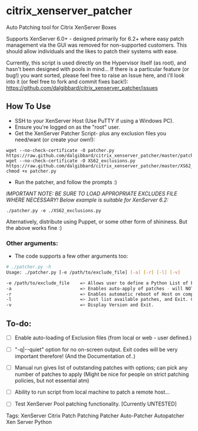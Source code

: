 citrix_xenserver_patcher
========================

Auto Patching tool for Citrix XenServer Boxes

Supports XenServer 6.0+ - designed primarily for 6.2+ where easy patch management via the GUI was removed
for non-supported customers. This should allow individuals and the likes to patch their systems with ease.

Currently, this script is used directly on the Hypervisor itself (as root), and hasn't been designed with pools in mind...
If there is a particular feature (or bug!) you want sorted, please feel free to raise an Issue here, and i'll look into it (or feel free to fork and commit fixes back!): https://github.com/dalgibbard/citrix_xenserver_patcher/issues

## How To Use
* SSH to your XenServer Host (Use PuTTY if using a Windows PC).
* Ensure you're logged on as the "root" user.
* Get the XenServer Patcher Script- plus any exclusion files you need/want (or create your own!):

```
wget --no-check-certificate -O patcher.py https://raw.github.com/dalgibbard/citrix_xenserver_patcher/master/patcher.py
wget --no-check-certificate -O XS62_exclusions.py https://raw.github.com/dalgibbard/citrix_xenserver_patcher/master/XS62_exclusions.py
chmod +x patcher.py
```

* Run the patcher, and follow the prompts :)

*IMPORTANT NOTE: BE SURE TO LOAD APPROPRIATE EXCLUDES FILE WHERE NECESSARY! Below example is suitable for XenServer 6.2:*

```
./patcher.py -e ./XS62_exclusions.py
```

Alternatively, distribute using Puppet, or some other form of shininess. But the above works fine :)

### Other arguments:
* The code supports a few other arguments too:

```bash
# ./patcher.py -h
Usage: ./patcher.py [-e /path/to/exclude_file] [-a] [-r] [-l] [-v]

-e /path/to/exclude_file    => Allows user to define a Python List of Patches NOT to install.
-a                          => Enables auto-apply of patches - will NOT reboot host without below option.
-r                          => Enables automatic reboot of Host on completion of patching without prompts.
-l                          => Just list available patches, and Exit. Cannot be used with '-a' or '-r'.
-v                          => Display Version and Exit.
```

## To-do:
- [ ] Enable auto-loading of Exclusion files (from local or web - user defined.)
- [ ] "-q|--quiet" option for no on-screen output. Exit codes will be very important therefore! (And the Documentation of..)
- [ ] Manual run gives list of outstanding patches with options; can pick any number of patches to apply (Might be nice for people on strict patching policies, but not essential atm)
- [ ] Ability to run script from local machine to patch a remote host...
- [ ] Test XenServer Pool patching functionality. [Currently UNTESTED]



Tags: XenServer Citrix Patch Patching Patcher Auto-Patcher Autopatcher Xen Server Python
